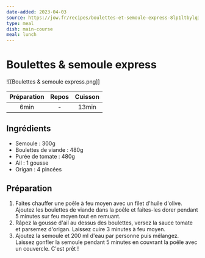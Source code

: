 ```yaml
---
date-added: 2023-04-03
source: https://jow.fr/recipes/boulettes-et-semoule-express-8lp1ltbylq3qi7921cd8
type: meal
dish: main-course
meal: lunch
---
```


# Boulettes & semoule express

![[Boulettes & semoule express.png]]

| Préparation | Repos | Cuisson |
|:-----------:|:-----:|:-------:|
|    6min     |   -   |  13min  |

## Ingrédients

- Semoule : 300g
- Boulettes de viande : 480g
- Purée de tomate : 480g
- Ail : 1 gousse
- Origan : 4 pincées

## Préparation

1. Faites chauffer une poêle à feu moyen avec un filet d'huile d'olive. Ajoutez les boulettes de viande dans la poêle et faites-les dorer pendant 5 minutes sur feu moyen tout en remuant.
2. Râpez la gousse d'ail au dessus des boulettes, versez la sauce tomate et parsemez d'origan. Laissez cuire 3 minutes à feu moyen.
3. Ajoutez la semoule et 200 ml d'eau par personne puis mélangez. Laissez gonfler la semoule pendant 5 minutes en couvrant la poêle avec un couvercle. C'est prêt !
